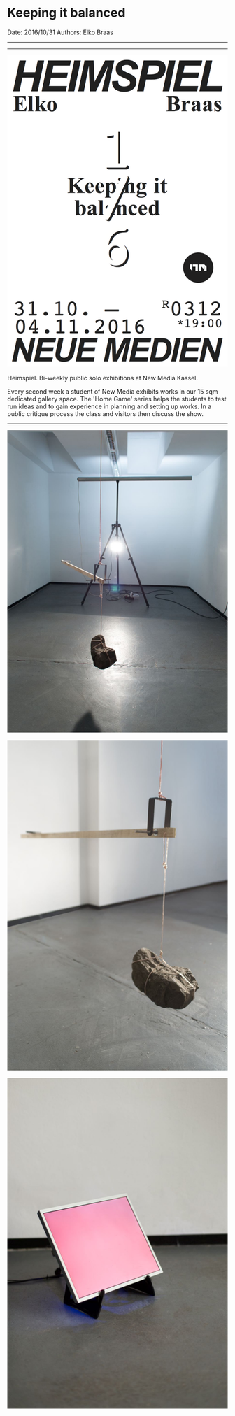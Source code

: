 # Keeping it balanced

Date: 2016/10/31
Authors: Elko Braas

---
---

![](heimspiel_1_elko-010.png)

Heimspiel. Bi-weekly public solo exhibitions at New Media Kassel.

Every second week a student of New Media exhibits works in our 15 sqm
dedicated gallery space. The 'Home Game' series helps the students to
test run ideas and to gain experience in planning and setting up works.
In a public critique process the class and visitors then discuss the show.

---

![](ausstellungsansichtwaage1-2.1.jpg)

![](_Z5A7399.jpg)

![](Monitor.jpg)

<!--<video autoplay>
  <source src="monitor.mp4" type="video/mp4">
</video>-->
